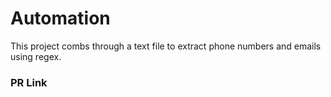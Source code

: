 # Automation

This project combs through a text file to extract phone numbers and emails using regex.

### PR Link
